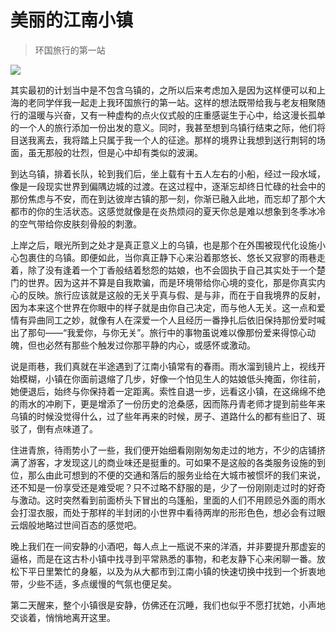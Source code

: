 # 美丽的江南小镇

> 环国旅行的第一站

![](img/wuzhen/01.JPG)

其实最初的计划当中是不包含乌镇的，之所以后来考虑加入是因为这样便可以和上海的老同学伴我一起走上我环国旅行的第一站。这样的想法既带给我与老友相聚随行的温暖与兴奋，又有一种虚构的点火仪式般的庄重感诞生于心中，给这漫长孤单的一个人的旅行添加一份出发的意义。同时，我甚至想到乌镇行结束之际，他们将目送我离去，我将踏上只属于我一个人的征途。那样的境界让我想到送行荆轲的场面，虽无那般的壮烈，但是心中却有类似的波澜。

到达乌镇，排着长队，轮到我们后，坐上载有十五人左右的小船，经过一段水域，像是一段现实世界到偏隅边城的过渡。在这过程中，逐渐忘却终日忙碌的社会中的那份焦虑与不安，而在到达彼岸古镇的那一刻，你渐已融入此地，而忘却了那个大都市的你的生活状态。这感觉就像是在炎热烦闷的夏天你总是难以想象到冬季冰冷的空气带给你皮肤刻骨般的刺激。

上岸之后，眼光所到之处才是真正意义上的乌镇，也是那个在外围被现代化设施小心包裹住的乌镇。即便如此，当你真正静下心来沿着那悠长、悠长又寂寥的雨巷走着，除了没有逢着一个丁香般结着愁怨的姑娘，也不会固执于自己其实处于一个楚门的世界。因为这并不算是自我欺骗，而是环境带给你心境的变化，那是你真实内心的反映。旅行应该就是这般的无关乎真与假、是与非，而在于自我境界的反射，因为本来这个世界在你眼中的样子就是由你自己决定，而与他人无关。这一点和爱情有异曲同工之妙，就像有人在深爱一个人且经历一番挣扎后依旧保持那份爱时喊出了那句——“我爱你，与你无关”。旅行中的事物虽说难以像那份爱来得惊心动魄，但也必然有那些个触发过你那平静的内心，或感怀或激动。

说是雨巷，我们真就在半途遇到了江南小镇常有的春雨。雨水溜到镜片上，视线开始模糊，小镇在你面前退缩了几步，好像一个怕见生人的姑娘低头掩面，你往前，她便退后，始终与你保持着一定距离。索性自退一步，远看这小镇，在这绵绵不绝的雨水的冲刷下，更是增添了一份历史的沧桑感，因而陈丹青老师才提到前些年来乌镇的时候没觉得什么，过了些年再来的时候，房子、道路什么的都有些旧了、斑驳了，倒有点味道了。

住进青旅，待雨势小了一些，我们便开始细看刚刚匆匆走过的地方，不少的店铺挤满了游客，才发现这儿的商业味还是挺重的。可如果不是这般的各类服务设施的到位，那么由此可想到的不便的交通和落后的服务业给在大城市被惯坏的我们来说，还不知是一份享受还是难受呢？只不过略不舒服的是，少了一份刚刚走过时的好奇与激动。这时突然看到前面桥头下冒出的乌篷船，里面的人们不用顾忌外面的雨水会打湿衣服，而处于那样的半封闭的小世界中看待两岸的形形色色，想必会有过眼云烟般地略过世间百态的感觉吧。

晚上我们在一间安静的小酒吧，每人点上一瓶说不来的洋酒，并非要提升那虚妄的逼格，而是在这古朴小镇中找寻到平常熟悉的事物，和老友静下心来闲聊一番。放松下平日里繁忙的身躯，以及为从大都市到江南小镇的快速切换中找到一个折衷地带，少些不适，多点缓慢的气氛也便足矣。

第二天醒来，整个小镇很是安静，仿佛还在沉睡，我们也似乎不愿打扰她，小声地交谈着，悄悄地离开这里。
